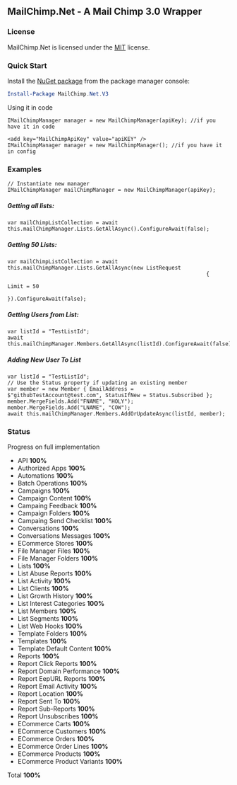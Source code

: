 ## MailChimp.Net - A Mail Chimp 3.0 Wrapper

### License
MailChimp.Net is licensed under the [MIT](https://github.com/brandonseydel/MailChimp.Net/blob/master/LICENSE.txt) license.


### Quick Start
Install the [NuGet package](https://www.nuget.org/packages/MailChimp.Net.V3/) from the package manager console:
```powershell
Install-Package MailChimp.Net.V3
```
Using it in code
```CSharp
IMailChimpManager manager = new MailChimpManager(apiKey); //if you have it in code

<add key="MailChimpApiKey" value="apiKEY" />
IMailChimpManager manager = new MailChimpManager(); //if you have it in config
```

### Examples

```CSharp
// Instantiate new manager
IMailChimpManager mailChimpManager = new MailChimpManager(apiKey);
```

##### Getting all lists:

```CSharp
var mailChimpListCollection = await this.mailChimpManager.Lists.GetAllAsync().ConfigureAwait(false);
```

##### Getting 50 Lists:

```CSharp
var mailChimpListCollection = await this.mailChimpManager.Lists.GetAllAsync(new ListRequest
                                                               {
                                                                   Limit = 50
                                                               }).ConfigureAwait(false);
```

##### Getting Users from List:

```CSharp
var listId = "TestListId";
await this.mailChimpManager.Members.GetAllAsync(listId).ConfigureAwait(false);
```
##### Adding New User To List

```CSharp
var listId = "TestListId";
// Use the Status property if updating an existing member
var member = new Member { EmailAddress = $"githubTestAccount@test.com", StatusIfNew = Status.Subscribed };
member.MergeFields.Add("FNAME", "HOLY");
member.MergeFields.Add("LNAME", "COW");
await this.mailChimpManager.Members.AddOrUpdateAsync(listId, member);
```
### Status
Progress on full implementation

- API **100%**
- Authorized Apps **100%**
- Automations **100%**
- Batch Operations **100%**
- Campaigns **100%**
- Campaign Content **100%**
- Campaing Feedback **100%**
- Campaign Folders **100%**
- Campaing Send Checklist **100%**
- Conversations **100%**
- Conversations Messages **100%**
- ECommerce Stores **100%**
- File Manager Files **100%**
- File Manager Folders **100%**
- Lists **100%**
- List Abuse Reports **100%**
- List Activity **100%**
- List Clients **100%**
- List Growth History **100%**
- List Interest Categories **100%**
- List Members **100%**
- List Segments **100%**
- List Web Hooks **100%**
- Template Folders **100%**
- Templates **100%**
- Template Default Content **100%**
- Reports **100%**
- Report Click Reports **100%**
- Report Domain Performance **100%**
- Report EepURL Reports **100%**
- Report Email Activity **100%**
- Report Location **100%**
- Report Sent To **100%**
- Report Sub-Reports **100%**
- Report Unsubscribes **100%**
- ECommerce Carts **100%**
- ECommerce Customers **100%**
- ECommerce Orders **100%**
- ECommerce Order Lines **100%**
- ECommerce Products **100%**
- ECommerce Product Variants **100%**


Total **100%**
